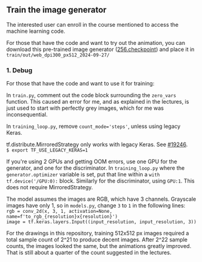 ## Train the image generator

The interested user can enroll in the course mentioned to access the machine learning code.

For those that have the code and want to try out the animation, you can download this pre-trained image generator ([256.checkpoint](s3://symbolfigures.io/thirdstudy/train/out/web_dpi300_px512_2024-09-27/256.checkpoint)) and place it in `train/out/web_dpi300_px512_2024-09-27/`

### 1. Debug

For those that have the code and want to use it for training:

In `train.py`, comment out the code block surrounding the `zero_vars` function. This caused an error for me, and as explained in the lectures, is just used to start with perfectly grey images, which for me was inconsequential.

In `training_loop.py`, remove `count_mode='steps'`, unless using legacy Keras.

tf.distribute.MirroredStrategy only works with legacy Keras. See [#19246](https://github.com/keras-team/keras/issues/19246).  
`$ export TF_USE_LEGACY_KERAS=1`

If you're using 2 GPUs and getting OOM errors, use one GPU for the generator, and one for the discriminator. In `training_loop.py` where the `generator.optimizer` variable is set, put that line within a `with tf.device('/GPU:0):` block. Similarly for the discriminator, using `GPU:1`. This does not require MirroredStrategy.

The model assumes the images are RGB, which have 3 channels. Grayscale images have only 1, so in `models.py`, change `3` to `1` in the following lines:  
`rgb = conv_2d(x, 3, 1, activation=None, name=f'to_rgb_{resolution}x{resolution}')`  
`image = tf.keras.layers.Input((input_resolution, input_resolution, 3))`

For the drawings in this repository, training 512x512 px images required a total sample count of 2^21 to produce decent images. After 2^22 sample counts, the images looked the same, but the animations greatly improved. That is still about a quarter of the count suggested in the lectures.